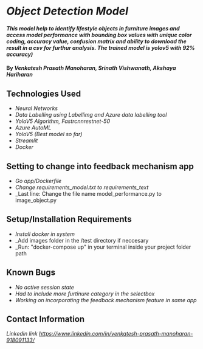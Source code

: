 # _Object Detection Model_

#### _This model help to identify lifestyle objects in furniture images and access model performance with bounding box values with unique color coding, accuracy value, confusion matrix and ability to download the result in a csv for furthur analysis. The trained model is yolov5 with 92% accuracy)_

#### By _**Venkatesh Prasath Manoharan, Srinath Vishwanath, Akshaya Hariharan**_

## Technologies Used

* _Neural Networks_
* _Data Labelling using Labellimg and Azure data labelling tool_
* _YoloV5 Algorithm, Fastrcnnrestnet-50_
* _Azure AutoML_
* _YoloV5 (Best model so far)_
* _Streamlit_
* _Docker_



## Setting to change into feedback mechanism app 

* _Go app/Dockerfile_
* _Change requirements_model.txt to requirements_text_
* _Last line: Change the file name model_performance.py to image_object.py


## Setup/Installation Requirements

* _Install docker in system_
* _Add images folder in the /test directory if neccesary
* _Run: "docker-compose up" in your terminal inside your project folder path



## Known Bugs

* _No active session state_
* _Had to include more furtinure category in the selectbox_
* _Working on incorporating the feedback mechanism feature in same app_

## Contact Information

_Linkedin link https://www.linkedin.com/in/venkatesh-prasath-manoharan-918091133/_

